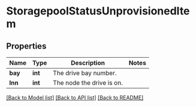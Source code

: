 # StoragepoolStatusUnprovisionedItem

## Properties
Name | Type | Description | Notes
------------ | ------------- | ------------- | -------------
**bay** | **int** | The drive bay number. | 
**lnn** | **int** | The node the drive is on. | 

[[Back to Model list]](../README.md#documentation-for-models) [[Back to API list]](../README.md#documentation-for-api-endpoints) [[Back to README]](../README.md)


